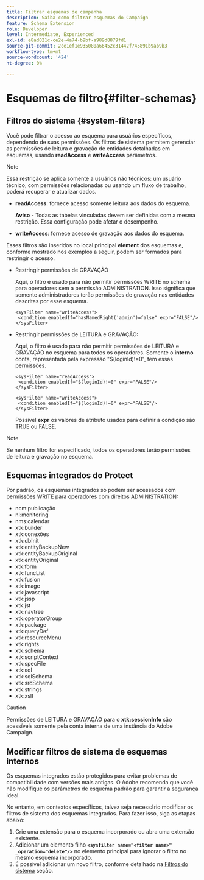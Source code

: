 ```yaml
---
title: Filtrar esquemas de campanha
description: Saiba como filtrar esquemas do Campaign
feature: Schema Extension
role: Developer
level: Intermediate, Experienced
exl-id: e8ad021c-ce2e-4a74-b9bf-a989d8879fd1
source-git-commit: 2ce1ef1e935080a66452c31442f745891b9ab9b3
workflow-type: tm+mt
source-wordcount: '424'
ht-degree: 0%

---
```


# Esquemas de filtro{#filter-schemas}

## Filtros do sistema {#system-filters}

Você pode filtrar o acesso ao esquema para usuários específicos, dependendo de suas permissões. Os filtros de sistema permitem gerenciar as permissões de leitura e gravação de entidades detalhadas em esquemas, usando **readAccess** e **writeAccess** parâmetros.

>[!NOTE]
>
>Essa restrição se aplica somente a usuários não técnicos: um usuário técnico, com permissões relacionadas ou usando um fluxo de trabalho, poderá recuperar e atualizar dados.

* **readAccess**: fornece acesso somente leitura aos dados do esquema.

   **Aviso** - Todas as tabelas vinculadas devem ser definidas com a mesma restrição. Essa configuração pode afetar o desempenho.

* **writeAccess**: fornece acesso de gravação aos dados do esquema.

Esses filtros são inseridos no local principal **element** dos esquemas e, conforme mostrado nos exemplos a seguir, podem ser formados para restringir o acesso.

* Restringir permissões de GRAVAÇÃO

   Aqui, o filtro é usado para não permitir permissões WRITE no schema para operadores sem a permissão ADMINISTRATION. Isso significa que somente administradores terão permissões de gravação nas entidades descritas por esse esquema.

   ```
   <sysFilter name="writeAccess">      
    <condition enabledIf="hasNamedRight('admin')=false" expr="FALSE"/>    
   </sysFilter>
   ```

* Restringir permissões de LEITURA e GRAVAÇÃO:

   Aqui, o filtro é usado para não permitir permissões de LEITURA e GRAVAÇÃO no esquema para todos os operadores. Somente o **interno** conta, representada pela expressão &quot;$(loginId)!=0&quot;, tem essas permissões.

   ```
   <sysFilter name="readAccess"> 
    <condition enabledIf="$(loginId)!=0" expr="FALSE"/>
   </sysFilter>
   
   <sysFilter name="writeAccess">  
    <condition enabledIf="$(loginId)!=0" expr="FALSE"/>
   </sysFilter>
   ```

   Possível **expr** os valores de atributo usados para definir a condição são TRUE ou FALSE.

>[!NOTE]
>
>Se nenhum filtro for especificado, todos os operadores terão permissões de leitura e gravação no esquema.

## Esquemas integrados do Protect

Por padrão, os esquemas integrados só podem ser acessados com permissões WRITE para operadores com direitos ADMINISTRATION:

* ncm:publicação
* nl:monitoring
* nms:calendar
* xtk:builder
* xtk:conexões
* xtk:dbInit
* xtk:entityBackupNew
* xtk:entityBackupOriginal
* xtk:entityOriginal
* xtk:form
* xtk:funcList
* xtk:fusion
* xtk:image
* xtk:javascript
* xtk:jssp
* xtk:jst
* xtk:navtree
* xtk:operatorGroup
* xtk:package
* xtk:queryDef
* xtk:resourceMenu
* xtk:rights
* xtk:schema
* xtk:scriptContext
* xtk:specFile
* xtk:sql
* xtk:sqlSchema
* xtk:srcSchema
* xtk:strings
* xtk:xslt

>[!CAUTION]
>
>Permissões de LEITURA e GRAVAÇÃO para o **xtk:sessionInfo** são acessíveis somente pela conta interna de uma instância do Adobe Campaign.

## Modificar filtros de sistema de esquemas internos

Os esquemas integrados estão protegidos para evitar problemas de compatibilidade com versões mais antigas. O Adobe recomenda que você não modifique os parâmetros de esquema padrão para garantir a segurança ideal.

No entanto, em contextos específicos, talvez seja necessário modificar os filtros de sistema dos esquemas integrados. Para fazer isso, siga as etapas abaixo:

1. Crie uma extensão para o esquema incorporado ou abra uma extensão existente.
1. Adicionar um elemento filho **`<sysfilter name="<filter name>" _operation="delete"/>`** no elemento principal para ignorar o filtro no mesmo esquema incorporado.
1. É possível adicionar um novo filtro, conforme detalhado na [Filtros do sistema](#system-filters) seção.
